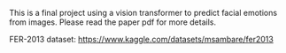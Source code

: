 This is a final project using a vision transformer to predict facial emotions from images. Please read the paper pdf for more details.

FER-2013 dataset: https://www.kaggle.com/datasets/msambare/fer2013
